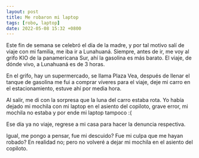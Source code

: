 ```yaml
---
layout: post
title: Me robaron mi laptop
tags: [robo, laptop]
date: 2022-05-08 15:32 +0800
---
```



Este fin de semana se celebró el día de la madre, y por tal motivo salí de viaje con mi familia, me iba ir a Lunahuaná. Siempre, antes de ir, me voy al grifo KIO de la panamericana Sur, ahí la gasolina es más barato. El viaje, de dónde vivo, a Lunahuaná es de 3 horas.

En el grifo, hay un supermercado, se llama Plaza Vea, después de llenar el tanque de gasolina me fui a comprar víveres para el viaje, deje mi carro en el estacionamiento, estuve ahí por media hora.

Al salir, me di con la sorpresa que la luna del carro estaba rota. Yo había dejado mi mochila con mi laptop en el asiento del copiloto, grave error,  mi mochila no estaba y por ende mi laptop tampoco :(

Ese día ya no viaje, regrese a mi casa para hacer la denuncia respectiva.

Igual, me pongo a pensar, fue mi descuido? Fue mi culpa que me hayan robado? En realidad no; pero no volveré a dejar mi mochila en el asiento del copiloto.


 

 
